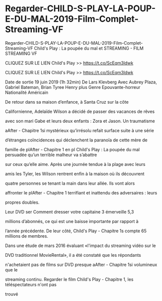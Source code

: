 # Regarder-CHILD-S-PLAY-LA-POUP-E-DU-MAL-2019-Film-Complet-Streaming-VF
Regarder-CHILD-S-PLAY-LA-POUP-E-DU-MAL-2019-Film-Complet-Streaming-VF
Child's Play : La poupée du mal et STREAMING - FILM STREAMING VF

CLIQUEZ SUR LE LIEN Child's Play >> https://t.co/ScEqm3ldwk

CLIQUEZ SUR LE LIEN Child's Play >> https://t.co/ScEqm3ldwk

Date de sortie 19 juin 2019 (1h 32min) De Lars Klevberg Avec Aubrey Plaza, Gabriel Bateman, Brian Tyree Henry plus Genre Epouvante-horreur Nationalité Américain

De retour dans sa maison d’enfance, à Santa Cruz sur la côte

Californienne, Adelaïde Wilson a décidé de passer des vacances de rêves

avec son mari Gabe et leurs deux enfants : Zora et Jason. Un traumatisme

aAfter - Chapitre 1si mystérieux qu’irrésolu refait surface suite à une série

d’étranges coïncidences qui déclenchent la paranoïa de cette mère de

famille de plAfter - Chapitre 1 en pl Child's Play : La poupée du mal persuadée qu’un terrible malheur va s’abattre

sur ceux qu’elle aime. Après une journée tendue à la plage avec leurs

amis les Tyler, les Wilson rentrent enfin à la maison où ils découvrent

quatre personnes se tenant la main dans leur allée. Ils vont alors

affronter le plAfter - Chapitre 1 terrifiant et inattendu des adversaires : leurs

propres doubles.

Leur DVD ser Comment dresser votre capitaine 3 émerveille 5,3

millions d’abonnés, ce qui est une baisse importante par rapport à

l’année précédente. De leur côté, Child's Play - Chapitre 1s compte 65 millions de membres.

Dans une étude de mars 2016 évaluant «l'impact du streaming vidéo sur le

DVD traditionnel MovieRental», il a été constaté que les répondants

n'achetaient pas de films sur DVD presque aAfter - Chapitre 1si volumineux que le

streaming continu. Regarder le film Child's Play - Chapitre 1, les téléspectateurs n'ont pas

trouvé

